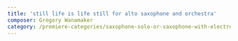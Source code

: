 ```yaml
---
title: 'still life is life still for alto saxophone and orchestra'
composer: Gregory Wanamaker
category: /premiere-categories/saxophone-solo-or-saxophone-with-electronics-piano-or-orchestra
---
```


